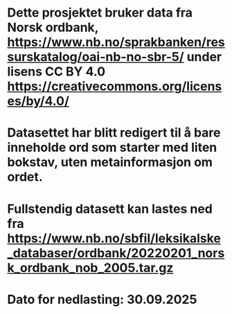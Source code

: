 # Dette prosjektet bruker data fra Norsk ordbank, https://www.nb.no/sprakbanken/ressurskatalog/oai-nb-no-sbr-5/ under lisens CC BY 4.0 https://creativecommons.org/licenses/by/4.0/
# Datasettet har blitt redigert til å bare inneholde ord som starter med liten bokstav, uten metainformasjon om ordet.
# Fullstendig datasett kan lastes ned fra https://www.nb.no/sbfil/leksikalske_databaser/ordbank/20220201_norsk_ordbank_nob_2005.tar.gz
# Dato for nedlasting: 30.09.2025
